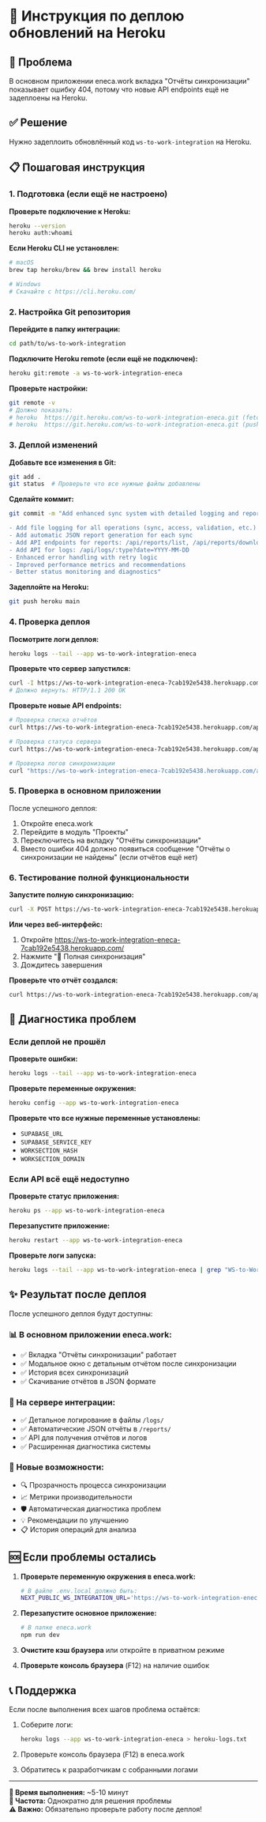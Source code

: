 # 🚀 Инструкция по деплою обновлений на Heroku

## 🎯 Проблема

В основном приложении eneca.work вкладка "Отчёты синхронизации" показывает ошибку 404, потому что новые API endpoints ещё не задеплоены на Heroku.

## ✅ Решение

Нужно задеплоить обновлённый код `ws-to-work-integration` на Heroku.

## 📋 Пошаговая инструкция

### 1. Подготовка (если ещё не настроено)

**Проверьте подключение к Heroku:**
```bash
heroku --version
heroku auth:whoami
```

**Если Heroku CLI не установлен:**
```bash
# macOS
brew tap heroku/brew && brew install heroku

# Windows
# Скачайте с https://cli.heroku.com/
```

### 2. Настройка Git репозитория

**Перейдите в папку интеграции:**
```bash
cd path/to/ws-to-work-integration
```

**Подключите Heroku remote (если ещё не подключен):**
```bash
heroku git:remote -a ws-to-work-integration-eneca
```

**Проверьте настройки:**
```bash
git remote -v
# Должно показать:
# heroku  https://git.heroku.com/ws-to-work-integration-eneca.git (fetch)
# heroku  https://git.heroku.com/ws-to-work-integration-eneca.git (push)
```

### 3. Деплой изменений

**Добавьте все изменения в Git:**
```bash
git add .
git status  # Проверьте что все нужные файлы добавлены
```

**Сделайте коммит:**
```bash
git commit -m "Add enhanced sync system with detailed logging and reports

- Add file logging for all operations (sync, access, validation, etc.)
- Add automatic JSON report generation for each sync
- Add API endpoints for reports: /api/reports/list, /api/reports/download/:filename
- Add API for logs: /api/logs/:type?date=YYYY-MM-DD
- Enhanced error handling with retry logic
- Improved performance metrics and recommendations
- Better status monitoring and diagnostics"
```

**Задеплойте на Heroku:**
```bash
git push heroku main
```

### 4. Проверка деплоя

**Посмотрите логи деплоя:**
```bash
heroku logs --tail --app ws-to-work-integration-eneca
```

**Проверьте что сервер запустился:**
```bash
curl -I https://ws-to-work-integration-eneca-7cab192e5438.herokuapp.com/
# Должно вернуть: HTTP/1.1 200 OK
```

**Проверьте новые API endpoints:**
```bash
# Проверка списка отчётов
curl https://ws-to-work-integration-eneca-7cab192e5438.herokuapp.com/api/reports/list

# Проверка статуса сервера
curl https://ws-to-work-integration-eneca-7cab192e5438.herokuapp.com/api/status

# Проверка логов синхронизации
curl "https://ws-to-work-integration-eneca-7cab192e5438.herokuapp.com/api/logs/sync?date=2024-01-15"
```

### 5. Проверка в основном приложении

После успешного деплоя:

1. Откройте eneca.work
2. Перейдите в модуль "Проекты" 
3. Переключитесь на вкладку "Отчёты синхронизации"
4. Вместо ошибки 404 должно появиться сообщение "Отчёты о синхронизации не найдены" (если отчётов ещё нет)

### 6. Тестирование полной функциональности

**Запустите полную синхронизацию:**
```bash
curl -X POST https://ws-to-work-integration-eneca-7cab192e5438.herokuapp.com/api/sync/full
```

**Или через веб-интерфейс:**
1. Откройте https://ws-to-work-integration-eneca-7cab192e5438.herokuapp.com/
2. Нажмите "🚀 Полная синхронизация"
3. Дождитесь завершения

**Проверьте что отчёт создался:**
```bash
curl https://ws-to-work-integration-eneca-7cab192e5438.herokuapp.com/api/reports/list
```

## 🔧 Диагностика проблем

### Если деплой не прошёл

**Проверьте ошибки:**
```bash
heroku logs --tail --app ws-to-work-integration-eneca
```

**Проверьте переменные окружения:**
```bash
heroku config --app ws-to-work-integration-eneca
```

**Проверьте что все нужные переменные установлены:**
- `SUPABASE_URL`
- `SUPABASE_SERVICE_KEY` 
- `WORKSECTION_HASH`
- `WORKSECTION_DOMAIN`

### Если API всё ещё недоступно

**Проверьте статус приложения:**
```bash
heroku ps --app ws-to-work-integration-eneca
```

**Перезапустите приложение:**
```bash
heroku restart --app ws-to-work-integration-eneca
```

**Проверьте логи запуска:**
```bash
heroku logs --tail --app ws-to-work-integration-eneca | grep "WS-to-Work сервер"
```

## ✨ Результат после деплоя

После успешного деплоя будут доступны:

### 📊 В основном приложении eneca.work:
- ✅ Вкладка "Отчёты синхронизации" работает
- ✅ Модальное окно с детальным отчётом после синхронизации  
- ✅ История всех синхронизаций
- ✅ Скачивание отчётов в JSON формате

### 🔧 На сервере интеграции:
- ✅ Детальное логирование в файлы `/logs/`
- ✅ Автоматические JSON отчёты в `/reports/`
- ✅ API для получения отчётов и логов
- ✅ Расширенная диагностика системы

### 🎯 Новые возможности:
- 🔍 Прозрачность процесса синхронизации
- 📈 Метрики производительности  
- 🛡️ Автоматическая диагностика проблем
- 💡 Рекомендации по улучшению
- 📋 История операций для анализа

## 🆘 Если проблемы остались

1. **Проверьте переменную окружения в eneca.work:**
   ```bash
   # В файле .env.local должно быть:
   NEXT_PUBLIC_WS_INTEGRATION_URL='https://ws-to-work-integration-eneca-7cab192e5438.herokuapp.com'
   ```

2. **Перезапустите основное приложение:**
   ```bash
   # В папке eneca.work
   npm run dev
   ```

3. **Очистите кэш браузера** или откройте в приватном режиме

4. **Проверьте консоль браузера** (F12) на наличие ошибок

## 📞 Поддержка

Если после выполнения всех шагов проблема остаётся:

1. Соберите логи:
   ```bash
   heroku logs --app ws-to-work-integration-eneca > heroku-logs.txt
   ```

2. Проверьте консоль браузера (F12) в eneca.work

3. Обратитесь к разработчикам с собранными логами

---

**📅 Время выполнения:** ~5-10 минут  
**🔄 Частота:** Однократно для решения проблемы  
**⚠️ Важно:** Обязательно проверьте работу после деплоя! 